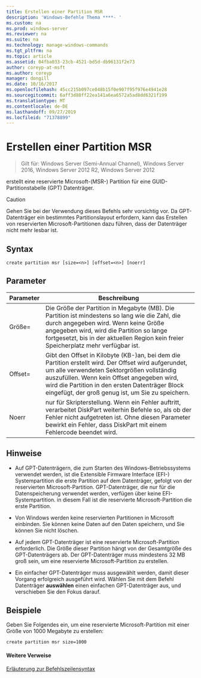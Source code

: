 ```yaml
---
title: Erstellen einer Partition MSR
description: 'Windows-Befehle Thema ****- '
ms.custom: na
ms.prod: windows-server
ms.reviewer: na
ms.suite: na
ms.technology: manage-windows-commands
ms.tgt_pltfrm: na
ms.topic: article
ms.assetid: 04fba033-23cb-4521-bd5d-db96131f2e73
author: coreyp-at-msft
ms.author: coreyp
manager: dongill
ms.date: 10/16/2017
ms.openlocfilehash: 45cc215b097ce048b15f0e907f95f976e4941e28
ms.sourcegitcommit: 6aff3d88ff22ea141a6ea6572a5ad8dd6321f199
ms.translationtype: MT
ms.contentlocale: de-DE
ms.lasthandoff: 09/27/2019
ms.locfileid: "71378899"
---
```

# <a name="create-partition-msr"></a>Erstellen einer Partition MSR

>Gilt für: Windows Server (Semi-Annual Channel), Windows Server 2016, Windows Server 2012 R2, Windows Server 2012

erstellt eine reservierte Microsoft-\(MSR-\) Partition für eine GUID-Partitionstabelle \(GPT\) Datenträger.  
  
> [!CAUTION]  
> Gehen Sie bei der Verwendung dieses Befehls sehr vorsichtig vor. Da GPT-Datenträger ein bestimmtes Partitionslayout erfordern, kann das Erstellen von reservierten Microsoft-Partitionen dazu führen, dass der Datenträger nicht mehr lesbar ist.  
  
  
  
## <a name="syntax"></a>Syntax  
  
```  
create partition msr [size=<n>] [offset=<n>] [noerr]  
```  
  
## <a name="parameters"></a>Parameter  
  
|  Parameter  |                                                                                                                         Beschreibung                                                                                                                         |
|-------------|-------------------------------------------------------------------------------------------------------------------------------------------------------------------------------------------------------------------------------------------------------------|
|  Größe\=<n>  |               Die Größe der Partition in Megabyte \(MB\). Die Partition ist mindestens so lang wie die Zahl, die durch <n>angegeben wird. Wenn keine Größe angegeben wird, wird die Partition so lange fortgesetzt, bis in der aktuellen Region kein freier Speicherplatz mehr verfügbar ist.               |
| Offset\=<n> | Gibt den Offset in Kilobyte \(KB-\)an, bei dem die Partition erstellt wird. Der Offset wird aufgerundet, um alle verwendeten Sektorgrößen vollständig auszufüllen. Wenn kein Offset angegeben wird, wird die Partition in den ersten Datenträger Block eingefügt, der groß genug ist, um Sie zu speichern. |
|    Noerr    |                            nur für Skripterstellung. Wenn ein Fehler auftritt, verarbeitet DiskPart weiterhin Befehle so, als ob der Fehler nicht aufgetreten ist. Ohne diesen Parameter bewirkt ein Fehler, dass DiskPart mit einem Fehlercode beendet wird.                             |
  
## <a name="remarks"></a>Hinweise  
  
-   Auf GPT-Datenträgern, die zum Starten des Windows-Betriebssystems verwendet werden, ist die Extensible Firmware Interface \(EFI-\) Systempartition die erste Partition auf dem Datenträger, gefolgt von der reservierten Microsoft-Partition. GPT-Datenträger, die nur für die Datenspeicherung verwendet werden, verfügen über keine EFI-Systempartition. in diesem Fall ist die reservierte Microsoft-Partition die erste Partition.  
  
-   Von Windows werden keine reservierten Partitionen in Microsoft einbinden. Sie können keine Daten auf den Daten speichern, und Sie können Sie nicht löschen.  
  
-   Auf jedem GPT-Datenträger ist eine reservierte Microsoft-Partition erforderlich. Die Größe dieser Partition hängt von der Gesamtgröße des GPT-Datenträgers ab. Der GPT-Datenträger muss mindestens 32 MB groß sein, um eine reservierte Microsoft-Partition zu erstellen.  
  
-   Ein einfacher GPT-Datenträger muss ausgewählt werden, damit dieser Vorgang erfolgreich ausgeführt wird. Wählen Sie mit dem Befehl Datenträger **auswählen** einen einfachen GPT-Datenträger aus, und verschieben Sie den Fokus darauf.  
  
## <a name="BKMK_examples"></a>Beispiele  
Geben Sie Folgendes ein, um eine reservierte Microsoft-Partition mit einer Größe von 1000 Megabyte zu erstellen:  
  
```  
create partition msr size=1000  
```  
  
#### <a name="additional-references"></a>Weitere Verweise  
[Erläuterung zur Befehlszeilensyntax](command-line-syntax-key.md)  
  

  

